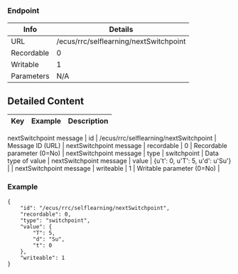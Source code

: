 # 



### Endpoint

| Info  | Details |
| ------------- | ------------- |
| URL   | /ecus/rrc/selflearning/nextSwitchpoint   |
| Recordable   | 0   |
| Writable   | 1   |
| Parameters  | N/A  |

## Detailed Content

|  Key  | Example | Description |
| ------------- | :------: | ------------- |
nextSwitchpoint message
|  id | /ecus/rrc/selflearning/nextSwitchpoint | Message ID (URL) |
nextSwitchpoint message
|  recordable | 0 | Recordable parameter (0=No) |
nextSwitchpoint message
|  type | switchpoint | Data type of value |
nextSwitchpoint message
|  value | {u't': 0, u'T': 5, u'd': u'Su'} |  |
nextSwitchpoint message
|  writeable | 1 | Writable parameter (0=No) |

### Example
```
{
    "id": "/ecus/rrc/selflearning/nextSwitchpoint",
    "recordable": 0,
    "type": "switchpoint",
    "value": {
        "T": 5,
        "d": "Su",
        "t": 0
    },
    "writeable": 1
}
```
